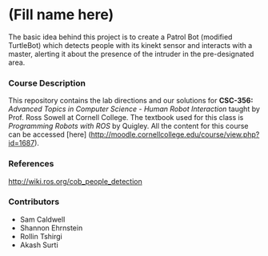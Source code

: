 # (Fill name here)
The basic idea behind this project is to create a Patrol Bot (modified TurtleBot) which detects people with its kinekt sensor and interacts with a master, alerting it about the presence of the intruder in the pre-designated area.

### Course Description
This repository contains the lab directions and our solutions for **CSC-356:** *Advanced Topics in Computer Science - Human Robot Interaction* taught by Prof. Ross Sowell at Cornell College. The textbook used for this class is *Programming Robots with ROS* by Quigley. All the content for this course can be accessed [here] (http://moodle.cornellcollege.edu/course/view.php?id=1687).

### References
http://wiki.ros.org/cob_people_detection

### Contributors
+ Sam Caldwell
+ Shannon Ehrnstein
+ Rollin Tshirgi
+ Akash Surti

